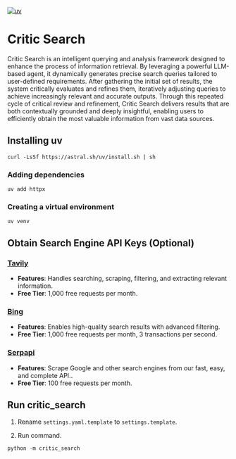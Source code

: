 [![uv](https://img.shields.io/endpoint?url=https://raw.githubusercontent.com/astral-sh/uv/main/assets/badge/v0.json)](https://github.com/astral-sh/uv)

# Critic Search

Critic Search is an intelligent querying and analysis framework designed to enhance the process of information retrieval. By leveraging a powerful LLM-based agent, it dynamically generates precise search queries tailored to user-defined requirements. After gathering the initial set of results, the system critically evaluates and refines them, iteratively adjusting queries to achieve increasingly relevant and accurate outputs. Through this repeated cycle of critical review and refinement, Critic Search delivers results that are both contextually grounded and deeply insightful, enabling users to efficiently obtain the most valuable information from vast data sources.

## Installing uv

`curl -LsSf https://astral.sh/uv/install.sh | sh`

### Adding dependencies

`uv add httpx`

### Creating a virtual environment

`uv venv`

## Obtain Search Engine API Keys (Optional)

### [Tavily](https://app.tavily.com/)
- **Features**: Handles searching, scraping, filtering, and extracting relevant information.  
- **Free Tier**: 1,000 free requests per month.  

### [Bing](https://www.microsoft.com/en-us/bing/apis/bing-web-search-api)
- **Features**: Enables high-quality search results with advanced filtering.  
- **Free Tier**: 1,000 free requests per month, 3 transactions per second.  

### [Serpapi](https://serpapi.com/)
- **Features**: Scrape Google and other search engines from our fast, easy, and complete API..
- **Free Tier**: 100 free requests per month.

## Run critic_search

1. Rename `settings.yaml.template` to `settings.template`.

2. Run command.

```python
python -m critic_search
```